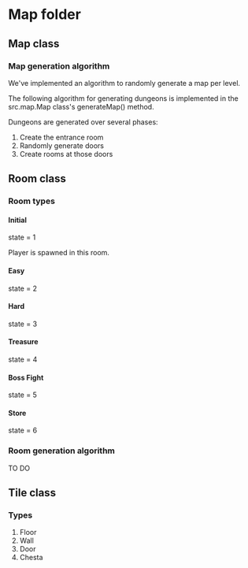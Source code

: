 # Map folder
## Map class
### Map generation algorithm
We've implemented an algorithm to randomly generate a map per level.

The following algorithm for generating dungeons is implemented in the
src.map.Map class's generateMap() method.

Dungeons are generated over several phases:
1. Create the entrance room
2. Randomly generate doors
3. Create rooms at those doors

## Room class
### Room types
#### Initial
state = 1

Player is spawned in this room.

#### Easy
state = 2

#### Hard
state = 3

#### Treasure
state = 4

#### Boss Fight
state = 5

#### Store
state = 6

### Room generation algorithm
TO DO

## Tile class
### Types
1. Floor
2. Wall
3. Door
4. Chesta
